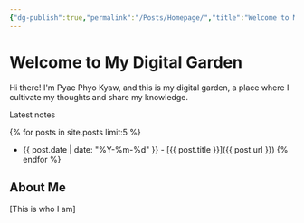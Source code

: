 ```yaml
---
{"dg-publish":true,"permalink":"/Posts/Homepage/","title":"Welcome to My Digital Garden"}
---
```


# Welcome to My Digital Garden

Hi there! I'm Pyae Phyo Kyaw, and this is my digital garden, a place where I cultivate my thoughts and share my knowledge.

Latest notes

{% for posts in site.posts limit:5 %}
-  {{ post.date | date: "%Y-%m-%d" }} - [{{ post.title }}]({{ post.url }})
{% endfor %}



## About Me

[This is who I am]